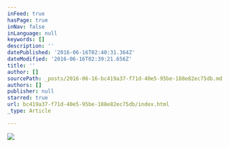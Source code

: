 ```yaml
---
inFeed: true
hasPage: true
inNav: false
inLanguage: null
keywords: []
description: ''
datePublished: '2016-06-16T02:40:31.364Z'
dateModified: '2016-06-16T02:39:21.656Z'
title: ''
author: []
sourcePath: _posts/2016-06-16-bc419a37-f71d-40e5-95be-188e82ec75db.md
authors: []
publisher: null
starred: true
url: bc419a37-f71d-40e5-95be-188e82ec75db/index.html
_type: Article

---
```

![](https://the-grid-user-content.s3-us-west-2.amazonaws.com/d99df900-4672-4efc-9fc9-89d6403780ce.jpg)